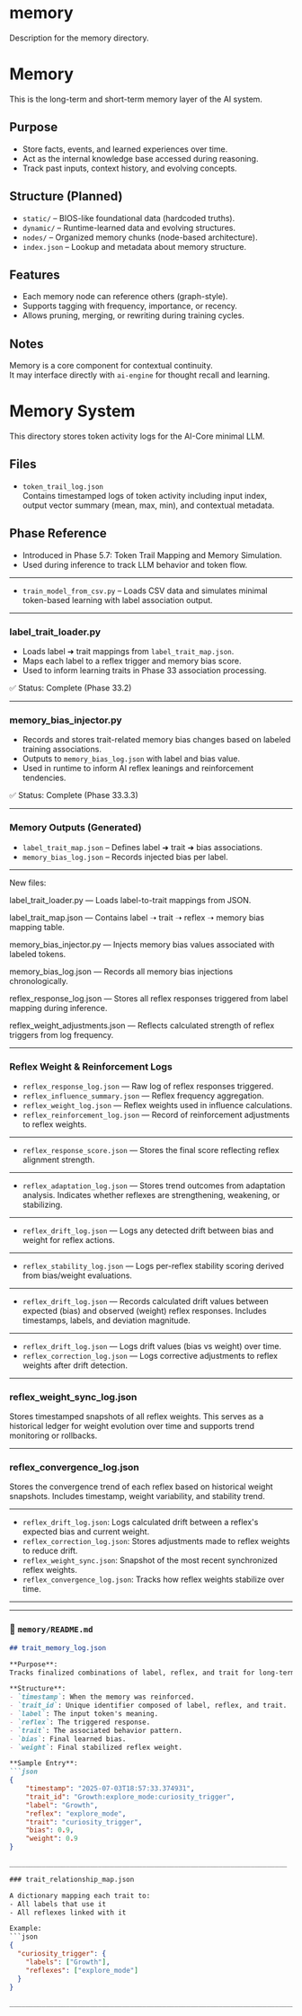 # memory
Description for the memory directory.

# Memory

This is the long-term and short-term memory layer of the AI system.

## Purpose
- Store facts, events, and learned experiences over time.
- Act as the internal knowledge base accessed during reasoning.
- Track past inputs, context history, and evolving concepts.

## Structure (Planned)
- `static/` – BIOS-like foundational data (hardcoded truths).
- `dynamic/` – Runtime-learned data and evolving structures.
- `nodes/` – Organized memory chunks (node-based architecture).
- `index.json` – Lookup and metadata about memory structure.

## Features
- Each memory node can reference others (graph-style).
- Supports tagging with frequency, importance, or recency.
- Allows pruning, merging, or rewriting during training cycles.

## Notes
Memory is a core component for contextual continuity.  
It may interface directly with `ai-engine` for thought recall and learning.

# Memory System

This directory stores token activity logs for the AI-Core minimal LLM.

## Files

- `token_trail_log.json`  
  Contains timestamped logs of token activity including input index, output vector summary (mean, max, min), and contextual metadata.

## Phase Reference
- Introduced in Phase 5.7: Token Trail Mapping and Memory Simulation.
- Used during inference to track LLM behavior and token flow.

_____________________________________________________________

- `train_model_from_csv.py` – Loads CSV data and simulates minimal token-based learning with label association output.

_____________________________________________________________

### label_trait_loader.py

- Loads label ➜ trait mappings from `label_trait_map.json`.
- Maps each label to a reflex trigger and memory bias score.
- Used to inform learning traits in Phase 33 association processing.

✅ Status: Complete (Phase 33.2)

_______________________________________________________________

### memory_bias_injector.py

- Records and stores trait-related memory bias changes based on labeled training associations.
- Outputs to `memory_bias_log.json` with label and bias value.
- Used in runtime to inform AI reflex leanings and reinforcement tendencies.

✅ Status: Complete (Phase 33.3.3)

___________________________________________________________________

### Memory Outputs (Generated)

- `label_trait_map.json` – Defines label ➜ trait ➜ bias associations.
- `memory_bias_log.json` – Records injected bias per label.

____________________________________________________________________

New files:

label_trait_loader.py — Loads label-to-trait mappings from JSON.

label_trait_map.json — Contains label ➝ trait ➝ reflex ➝ memory bias mapping table.

memory_bias_injector.py — Injects memory bias values associated with labeled tokens.

memory_bias_log.json — Records all memory bias injections chronologically.

reflex_response_log.json — Stores all reflex responses triggered from label mapping during inference.

reflex_weight_adjustments.json — Reflects calculated strength of reflex triggers from log frequency.

_____________________________________________________________________________

### Reflex Weight & Reinforcement Logs

- `reflex_response_log.json` — Raw log of reflex responses triggered.
- `reflex_influence_summary.json` — Reflex frequency aggregation.
- `reflex_weight_log.json` — Reflex weights used in influence calculations.
- `reflex_reinforcement_log.json` — Record of reinforcement adjustments to reflex weights.

____________________________________________________________________________

- `reflex_response_score.json` — Stores the final score reflecting reflex alignment strength.

____________________________________________________________________________

- `reflex_adaptation_log.json` — Stores trend outcomes from adaptation analysis. Indicates whether reflexes are strengthening, weakening, or stabilizing.

___________________________________________________________________________

- `reflex_drift_log.json` — Logs any detected drift between bias and weight for reflex actions.

_____________________________________________________________________________

- `reflex_stability_log.json` — Logs per-reflex stability scoring derived from bias/weight evaluations.

_____________________________________________________________________________

- `reflex_drift_log.json` — Records calculated drift values between expected (bias) and observed (weight) reflex responses. Includes timestamps, labels, and deviation magnitude.

_____________________________________________________________________________

- `reflex_drift_log.json` — Logs drift values (bias vs weight) over time.
- `reflex_correction_log.json` — Logs corrective adjustments to reflex weights after drift detection.

______________________________________________________________________________

### reflex_weight_sync_log.json

Stores timestamped snapshots of all reflex weights. This serves as a historical ledger for weight evolution over time and supports trend monitoring or rollbacks.

_____________________________________________________________________________

### reflex_convergence_log.json
Stores the convergence trend of each reflex based on historical weight snapshots. Includes timestamp, weight variability, and stability trend.

________________________________________________________________________________

- `reflex_drift_log.json`: Logs calculated drift between a reflex's expected bias and current weight.
- `reflex_correction_log.json`: Stores adjustments made to reflex weights to reduce drift.
- `reflex_weight_sync.json`: Snapshot of the most recent synchronized reflex weights.
- `reflex_convergence_log.json`: Tracks how reflex weights stabilize over time.

_________________________________________________________________________________


---

### 📁 `memory/README.md`

```markdown
## trait_memory_log.json

**Purpose**:  
Tracks finalized combinations of label, reflex, and trait for long-term memory mapping.

**Structure**:
- `timestamp`: When the memory was reinforced.
- `trait_id`: Unique identifier composed of label, reflex, and trait.
- `label`: The input token's meaning.
- `reflex`: The triggered response.
- `trait`: The associated behavior pattern.
- `bias`: Final learned bias.
- `weight`: Final stabilized reflex weight.

**Sample Entry**:
```json
{
    "timestamp": "2025-07-03T18:57:33.374931",
    "trait_id": "Growth:explore_mode:curiosity_trigger",
    "label": "Growth",
    "reflex": "explore_mode",
    "trait": "curiosity_trigger",
    "bias": 0.9,
    "weight": 0.9
}

_____________________________________________________________________

### trait_relationship_map.json

A dictionary mapping each trait to:
- All labels that use it
- All reflexes linked with it

Example:
```json
{
  "curiosity_trigger": {
    "labels": ["Growth"],
    "reflexes": ["explore_mode"]
  }
}

________________________________________________________________________

